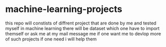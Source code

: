 # machine-learning-projects
this repo will constists of diffrent project that are done by me and tested myself in machine learning there will be dataset which one have to import themself or ask me at my mail message me if one want me to devlop more of such projects if one need i will help them
